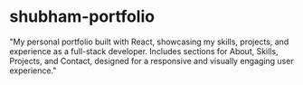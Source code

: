 # shubham-portfolio
"My personal portfolio built with React, showcasing my skills, projects, and experience as a full-stack developer. Includes sections for About, Skills, Projects, and Contact, designed for a responsive and visually engaging user experience."
